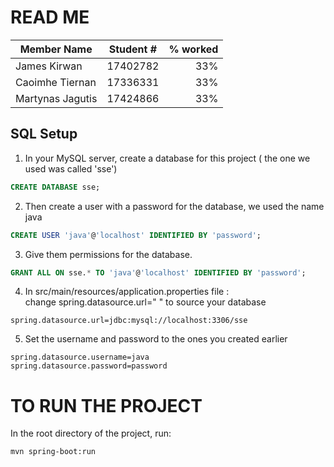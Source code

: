 # READ ME

|Member Name | Student # | % worked |
|------------|:---------:|---------:|
|James Kirwan| 17402782 | 33% |
|Caoimhe Tiernan| 17336331 | 33%|
| Martynas Jagutis| 17424866 | 33% |
## SQL Setup

1. In your MySQL server,  create a database for this project ( the one we used was called 'sse')
```SQL
CREATE DATABASE sse;
```
2. Then create a user with a password for the database, we used the name java
```SQL
CREATE USER 'java'@'localhost' IDENTIFIED BY 'password';
```
3. Give them permissions for the database.
```SQL
GRANT ALL ON sse.* TO 'java'@'localhost' IDENTIFIED BY 'password';
```
4. In src/main/resources/application.properties file : <br />
change spring.datasource.url=" " to source your database
```
spring.datasource.url=jdbc:mysql://localhost:3306/sse
```
5. Set the username and password to the ones you created earlier
```
spring.datasource.username=java
spring.datasource.password=password
```
# TO RUN THE PROJECT

In the root directory of the project, run:
```mvn
mvn spring-boot:run
```


